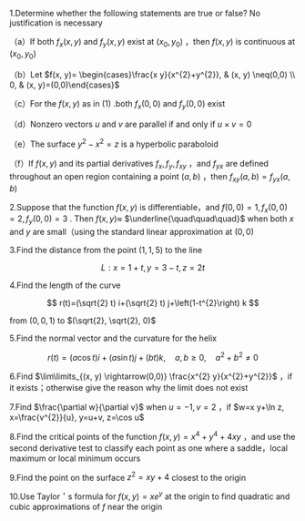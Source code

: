 1.Determine whether the following statements are true or false? No justification is necessary

（a）If both $f_{x}(x, y)$ and $f_{y}(x, y)$ exist at $\left(x_{0}, y_{0}\right)$ ，then $f(x, y)$ is continuous at $\left(x_{0}, y_{0}\right)$

（b）Let $f(x, y)= \begin{cases}\frac{x y}{x^{2}+y^{2}}, & (x, y) \neq(0,0) \\ 0, & (x, y)=(0,0)\end{cases}$

（c）For the $f(x, y)$ as in $(1)$ .both $f_{x}(0,0)$ and $f_{y}(0,0)$ exist

（d）Nonzero vectors $u$ and $v$ are parallel if and only if $u \times v=0$

（e）The surface $y^{2}-x^{2}=z$ is a hyperbolic paraboloid

（f）If $f(x, y)$ and its partial derivatives $f_{x}, f_{y}, f_{x y}$ ，and $f_{y x}$ are defined throughout an open region containing a point $(a, b)$ ，then $f_{x y}(a, b)=f_{y x}(a, b)$

2.Suppose that the function $f(x, y)$ is differentiable，and $f(0,0)=1, f_{x}(0,0)=2, f_{y}(0,0)=3$ . Then $f(x, y) \approx$ $\underline{\quad\quad\quad}$ when both $x$ and $y$ are small（using the standard linear approximation at $(0,0)$

3.Find the distance from the point $(1,1,5)$ to the line

$$
L: x=1+t, y=3-t, z=2 t
$$

4.Find the length of the curve

$$
r(t)=(\sqrt{2} t) i+(\sqrt{2} t) j+\left(1-t^{2}\right) k
$$

from $(0,0,1)$ to $(\sqrt{2}, \sqrt{2}, 0)$

5.Find the normal vector and the curvature for the helix

$$
r(t)=(a \cos t) i+(a \sin t) j+(b t) k, \quad a, b \geqslant 0, \quad a^{2}+b^{2} \neq 0
$$

6.Find $\lim\limits_{(x, y) \rightarrow(0,0)} \frac{x^{2} y}{x^{2}+y^{2}}$ ，if it exists；otherwise give the reason why the limit does not exist

7.Find $\frac{\partial w}{\partial v}$ when $u=-1, v=2$ ，if $w=x y+\ln z, x=\frac{v^{2}}{u}, y=u+v, z=\cos u$

8.Find the critical points of the function $f(x, y)=x^{4}+y^{4}+4 x y$ ，and use the second derivative test to classify each point as one where a saddle，local maximum or local minimum occurs

9.Find the point on the surface $z^{2}=x y+4$ closest to the origin

10.Use Taylor＇s formula for $f(x, y)=x e^{y}$ at the origin to find quadratic and cubic approximations of $f$ near the origin

